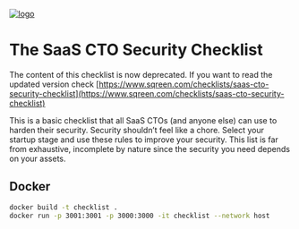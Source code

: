 [![logo](https://cto-security-checklist.sqreen.io/images/github.jpg)](https://cto-security-checklist.sqreen.io/)

# The SaaS CTO Security Checklist

The content of this checklist is now deprecated. If you want to read the updated version check [https://www.sqreen.com/checklists/saas-cto-security-checklist](https://www.sqreen.com/checklists/saas-cto-security-checklist)

This is a basic checklist that all SaaS CTOs (and anyone else) can use to harden their security. Security shouldn’t feel like a chore. Select your startup stage and use these rules to improve your security. This list is far from exhaustive, incomplete by nature since the security you need depends on your assets.

## Docker
```sh
docker build -t checklist .
docker run -p 3001:3001 -p 3000:3000 -it checklist --network host
```
